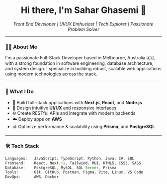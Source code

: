 <h1 align="center">Hi there, I'm Sahar Ghasemi 👋</h1>
<p align="center">
  <em>Front End Developer | UI/UX Enthusiast | Tech Explorer | Passionate Problem Solver</em>
</p>

---

### 👩‍💻 About Me

I'm a passionate Full-Stack Developer based in Melbourne, Australia 🇦🇺, with a strong foundation in software engineering, database architecture, and system design.
I specialize in building robust, scalable web applications using modern technologies across the stack.

---

### 💼 What I Do

- 🔧 Build full-stack applications with **Next.js**, **React**, and **Node.js**
- 🧠 Design intuitive **UI/UX** and responsive interfaces
- 🌐 Create RESTful APIs and integrate with modern backends
- ☁️ Deploy apps on **AWS**
- 📊 Optimize performance & scalability using **Prisma**, and  **PostgreSQL**

---

### 🛠 Tech Stack

```ts
Languages:   JavaScript, TypeScript, Python, Java, C#, SQL
Frontend:    React, Next.js, Tailwind, MUI, HTML5, CSS3, SASS
Database:    PostgreSQL, MySQL, SQL Server, Prisma
Tools:       Git, GitHub, Postman, Figma, Vite, Linux, VS Code
DevOps:      AWS, Docker
